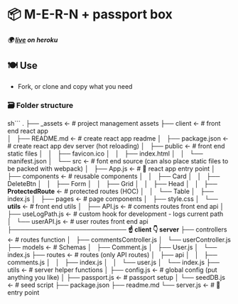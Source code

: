 # 📦 M-E-R-N + passport box

##### :earth_africa: [live]() on heroku

## 🍽 Use
-   Fork, or clone and copy what you need

### 🗃️ Folder structure


sh```
.
├── _assets                <- # project management assets
├── client                 <- # front end react app                        
│   ├── README.md          <- # create react app readme
│   ├── package.json       <- # create react app dev server (hot reloading)
│   ├── public             <- # front end static files 
│   │   ├── favicon.ico
│   │   ├── index.html
│   │   └── manifest.json
│   └── src                <- # font end source (can also place static files to be packed with webpack)
│       ├── App.js         <- # 🚀 react app entry point 
│       ├── components     <- # reusable components
│       │   ├── Card
│       │   ├── DeleteBtn
│       │   ├── Form
│       │   ├── Grid
│       │   ├── Head
│       │   ├── **ProtectedRoute** <- # protected routes (HOC)
│       │   └── Table
│       ├── index.js
│       ├── pages             <- # page components
│       ├── style.css
│       └── **utils**         <- # front end utils
│           ├── API.js        <- # coments routes front end api
│           ├── useLogPath.js <- # custom hook for development - logs current path
│           └── userAPI.js    <- # user routes front end api
├────────────────────────── **☝️ client 👇 server**
├── controllers               <- # routes function
│   ├── commentsController.js
│   └── userController.js
├── models                    <- # Schemas
│   ├── Comment.js
│   ├── User.js
│   └── index.js
├── routes                    <- # routes (only API routes)
│   ├── api
│   │   ├── comments.js
│   │   ├── index.js
│   │   └── user.js
│   └── index.js
├── utils                     <- # server helper functions 
│   ├── config.js             <- # global config (put anything you like)
│   ├── passport.js           <- # passport setup
│   └── seedDB.js             <- # seed script
├── package.json
├── readme.md
└── server.js                 <- # 🚀 entry point
```